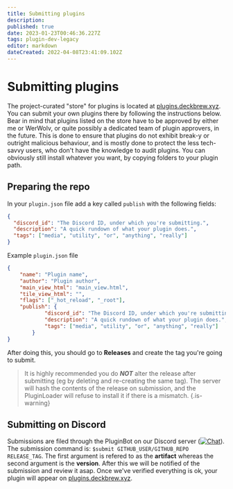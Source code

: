 ```yaml
---
title: Submitting plugins
description: 
published: true
date: 2023-01-23T00:46:36.227Z
tags: plugin-dev-legacy
editor: markdown
dateCreated: 2022-04-08T23:41:09.102Z
---
```


# Submitting plugins

The project-curated "store" for plugins is located at [plugins.deckbrew.xyz](https://plugins.deckbrew.xyz). You can submit your own plugins there by following the instructions below. Bear in mind that plugins listed on the store have to be approved by either me or WerWolv, or quite possibly a dedicated team of plugin approvers, in the future. This is done to ensure that plugins do not exhibit break-y or outright malicious behaviour, and is mostly done to protect the less tech-savvy users, who don't have the knowledge to audit plugins. You can obviously still install whatever you want, by copying folders to your plugin path.

## Preparing the repo
In your `plugin.json` file add a key called `publish` with the following fields:
```json
{
  "discord_id": "The Discord ID, under which you're submitting.",
  "description": "A quick rundown of what your plugin does.",
  "tags": ["media", "utility", "or", "anything", "really"]
}
```

Example `plugin.json` file
```json
{
    "name": "Plugin name",
    "author": "Plugin author",
    "main_view_html": "main_view.html",
    "tile_view_html": "",
    "flags": ["_hot_reload", "_root"],
    "publish": {
  			"discord_id": "The Discord ID, under which you're submitting.",
  			"description": "A quick rundown of what your plugin does.",
  			"tags": ["media", "utility", "or", "anything", "really"]
		}
}
```

After doing this, you should go to **Releases** and create the tag you're going to submit.

>  It is highly recommended you do ***NOT*** alter the release after submitting (eg by deleting and re-creating the same tag). The server will hash the contents of the release on submission, and the PluginLoader will refuse to install it if there is a mismatch.
{.is-warning}

## Submitting on Discord
Submissions are filed through the PluginBot on our Discord server ([![Chat](https://img.shields.io/badge/chat-on%20discord-7289da.svg)](https://discord.gg/ZU74G2NJzk)).
The submission command is: `$submit GITHUB_USER/GITHUB_REPO RELEASE_TAG`. The first argument is refered to as the **artifact** whereas the second argument is the **version**. After this we will be notified of the submission and review it asap. Once we've verified everything is ok, your plugin will appear on [plugins.deckbrew.xyz](beta.deckbrew.xyz).